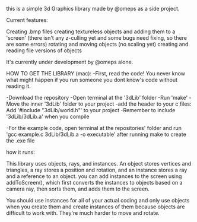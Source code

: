this is a simple 3d Graphics library made by @omeps as a side project. 

Current features: 

Creating .bmp files
creating textureless objects and adding them to a 'screen' (there isn't any z-culling yet and some bugs need fixing, so there are some errors)
rotating and moving objects (no scaling yet)
creating and reading file versions of objects

It's currently under development by @omeps alone.

HOW TO GET THE LIBRARY (mac):
-First, read the code! You never know what might happen if you run someone you dont know's code without reading it.

-Download the repository
-Open terminal at the '3dLib' folder
-Run 'make'
-Move the inner '3dLib' folder to your project
-add the header to your c files: Add '#include "3dLib/world.h"' to your project
-Remember to include '3dLib/3dLib.a' when you compile

-For the example code, open terminal at the repositories' folder and run 'gcc example.c 3dLib/3dLib.a -o executable' after running make to create the .exe file 

how it runs:

This library uses objects, rays, and instances. 
An object stores vertices and triangles, a ray stores a position and rotation, and an instance stores a ray and a reference to an object.
you can add instances to the screen using addToScreen(), which first converts the instances to objects based on a camera ray, then sorts them, and adds them to the screen.

You should use instances for all of your actual coding and only use objects when you create them and create instances of them because objects are difficult to work with. They're much harder to move and rotate.

